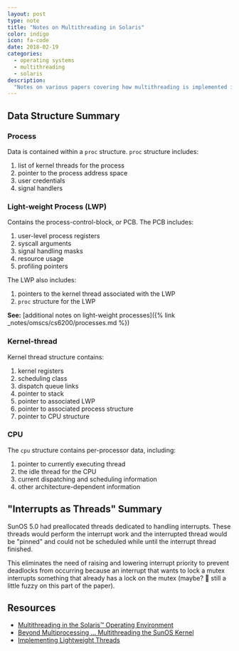 ```yaml
---
layout: post
type: note
title: "Notes on Multithreading in Solaris"
color: indigo
icon: fa-code
date: 2018-02-19
categories:
  - operating systems
  - multithreading
  - solaris
description:
  "Notes on various papers covering how multithreading is implemented in the SunOS and Solaris operating systems"
---
```


## Data Structure Summary
### Process
Data is contained within a `proc` structure.
`proc` structure includes:
1. list of kernel threads for the process
2. pointer to the process address space
3. user credentials
4. signal handlers

### Light-weight Process (LWP)
Contains the process-control-block, or PCB. The PCB includes:
1. user-level process registers
2. syscall arguments
3. signal handling masks
4. resource usage
5. profiling pointers

The LWP also includes:
1. pointers to the kernel thread associated with the LWP
2. `proc` structure for the LWP

**See:** [additional notes on light-weight processes]({% link _notes/omscs/cs6200/processes.md %})

### Kernel-thread
Kernel thread structure contains:
1. kernel registers
2. scheduling class
3. dispatch queue links
4. pointer to stack
5. pointer to associated LWP
6. pointer to associated process structure
7. pointer to CPU structure

### CPU
The `cpu` structure contains per-processor data, including:
1. pointer to currently executing thread
2. the idle thread for the CPU
3. current dispatching and scheduling information
4. other architecture-dependent information

## "Interrupts as Threads" Summary
SunOS 5.0 had preallocated threads dedicated to handling interrupts. These threads would perform the interrupt work and the interrupted thread would be "pinned" and could not be scheduled while until the interrupt thread finished.

This eliminates the need of raising and lowering interrupt priority to prevent deadlocks from occurring because an interrupt that wants to lock a mutex interrupts something that already has a lock on the mutex (maybe? 🙂 still a little fuzzy on this part of the paper).

## Resources
* [Multithreading in the Solaris™ Operating Environment](https://web.archive.org/web/20090327002504/http://www.sun.com/software/whitepapers/solaris9/multithread.pdf)
* [Beyond Multiprocessing ... Multithreading the SunOS Kernel](https://www.usenix.org/legacy/publications/library/proceedings/sa92/eykholt.pdf)
* [Implementing Lightweight Threads](https://www.usenix.org/legacy/publications/library/proceedings/sa92/stein.pdf)

